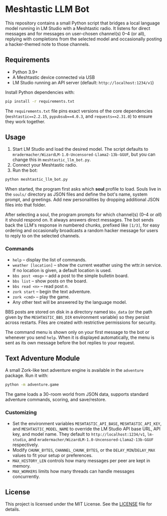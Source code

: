 # Meshtastic LLM Bot

This repository contains a small Python script that bridges a local language model running in LM Studio with a Meshtastic radio. It listens for direct messages and for messages on user-chosen channel(s) 0–4 (or all), replying with completions from the selected model and occasionally posting a hacker-themed note to those channels. 

## Requirements

- Python 3.9+
- A Meshtastic device connected via USB
- LM Studio running an API server (default: `http://localhost:1234/v1`)

Install Python dependencies with:

```bash
pip install -r requirements.txt
```

The `requirements.txt` file pins exact versions of the core dependencies
(`meshtastic==2.2.15`, `pypubsub==4.0.3`, and `requests==2.31.0`) to ensure
they work together.

## Usage

1. Start LM Studio and load the desired model. The script defaults to `mradermacher/WizardLM-1.0-Uncensored-Llama2-13b-GGUF`, but you can change this in `meshtastic_llm_bot.py`.
2. Connect your Meshtastic radio.
3. Run the bot:

```bash
python meshtastic_llm_bot.py
```

When started, the program first asks which **soul** profile to load. Souls live in the `souls/` directory as JSON files and define the bot's name, system prompt, and greetings. Add new personalities by dropping additional JSON files into that folder.

After selecting a soul, the program prompts for which channel(s) (0–4 or *all*) it should respond on. It always answers direct messages. The bot sends back the LLM's response in numbered chunks, prefixed like `[1/3]`, for easy ordering and occasionally broadcasts a random hacker message for users to reply to on the selected channels.

### Commands

- `help` – display the list of commands.
- `weather [location]` – show the current weather using the wttr.in service. If no location is given, a default location is used.
- `bbs post <msg>` – add a post to the simple bulletin board.
- `bbs list` – show posts on the board.
- `bbs read <n>` – read post *n*.
- `zork start` – begin the text adventure.
- `zork <cmd>` – play the game.
- Any other text will be answered by the language model.

BBS posts are stored on disk in a directory named `bbs_data` (or the path given by the `MESHTASTIC_BBS_DIR` environment variable) so they persist across restarts. Files are created with restrictive permissions for security.

The command menu is shown only on your first message to the bot or whenever you send `help`.
When it is displayed automatically, the menu is sent as its own message before the bot replies to your request.

## Text Adventure Module

A small Zork-like text adventure engine is available in the `adventure` package. Run it with:

```bash
python -m adventure.game
```

The game loads a 30-room world from JSON data, supports standard adventure commands, scoring, and save/restore.

### Customizing

 - Set the environment variables `MESHTASTIC_API_BASE`, `MESHTASTIC_API_KEY`, and
   `MESHTASTIC_MODEL_NAME` to override the LM Studio API base URL, API key, and
   model name. They default to `http://localhost:1234/v1`, `lm-studio`, and
   `mradermacher/WizardLM-1.0-Uncensored-Llama2-13b-GGUF` respectively.
 - Modify `CHUNK_BYTES`, `CHANNEL_CHUNK_BYTES`, or the `DELAY_MIN`/`DELAY_MAX`
   values to fit your setup or preferences.
 - `MAX_HISTORY_LEN` controls how many messages per peer are kept in memory.
 - `MAX_WORKERS` limits how many threads can handle messages concurrently.

## License

This project is licensed under the MIT License. See the [LICENSE](LICENSE) file for details.

